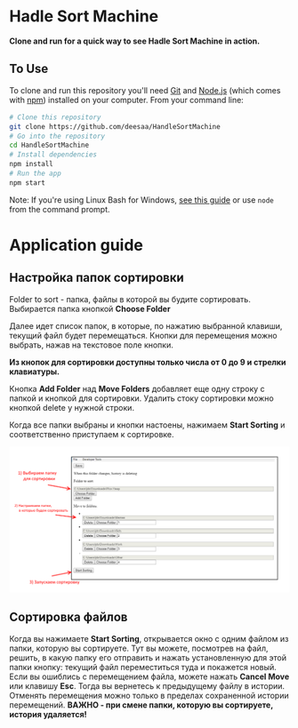 # Hadle Sort Machine

**Clone and run for a quick way to see Hadle Sort Machine in action.**

## To Use

To clone and run this repository you'll need [Git](https://git-scm.com) and [Node.js](https://nodejs.org/en/download/) (which comes with [npm](http://npmjs.com)) installed on your computer. From your command line:

```bash
# Clone this repository
git clone https://github.com/deesaa/HandleSortMachine
# Go into the repository
cd HandleSortMachine
# Install dependencies
npm install
# Run the app
npm start
```

Note: If you're using Linux Bash for Windows, [see this guide](https://www.howtogeek.com/261575/how-to-run-graphical-linux-desktop-applications-from-windows-10s-bash-shell/) or use `node` from the command prompt.

# Application guide

## Настройка папок сортировки

Folder to sort - папка, файлы в которой вы будите сортировать. Выбирается папка кнопкой __Choose Folder__

Далее идет список папок, в которые, по нажатию выбранной клавиши, текущий файл будет перемещаться. 
Кнопки для перемещения можно выбрать, нажав на текстовое поле кнопки. 

__Из кнопок для сортировки доступны только числа от 0 до 9 и стрелки клавиатуры.__

Кнопка __Add Folder__ над __Move Folders__ добавляет еще одну строку с папкой и кнопкой для сортировки.
Удалить стоку сортировки можно кнопкой delete у нужной строки. 

Когда все папки выбраны и кнопки настоены, нажимаем __Start Sorting__ и соответственно приступаем к сортировке.

![FolderWnd](readmeImgs/1.png)

## Сортировка файлов

Когда вы нажимаете __Start Sorting__, открывается окно с одним файлом из папки, которую вы сортируете. Тут вы можете, посмотрев на файл, решить, в какую папку его отправить и нажать установленную для этой папки кнопку: текущий файл переместиться туда и покажется новый. 
Если вы ошиблись с перемещением файла, можете нажать __Cancel Move__ или клавишу __Esc__. Тогда вы вернетесь к предыдущему файлу в истории. 
Отменять перемещения можно только в пределах сохраненной истории перемещений.
__ВАЖНО - при смене папки, которую вы сортируете, история удаляется!__
